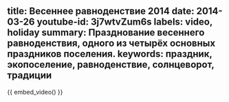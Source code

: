 title: Весеннее равноденствие 2014
date: 2014-03-26
youtube-id: 3j7wtvZum6s
labels: video, holiday
summary: Празднование весеннего равноденствия, одного из четырёх основных праздников поселения.
keywords: праздник, экопоселение, равноденствие, солнцеворот, традиции
---

{{ embed_video() }}
